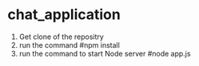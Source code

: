 # chat_application
1. Get clone of the repositry
2. run the command #npm install
3. run the command to start Node server #node app.js
